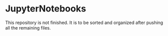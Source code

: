 # JupyterNotebooks
This repository is not finished. It is to be sorted and organized after pushing all the remaining files.
